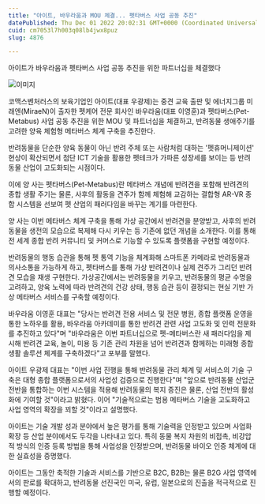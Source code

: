 ```yaml
---
title: "아이트, 바우라움과 MOU 체결... 펫타버스 사업 공동 추진"
datePublished: Thu Dec 01 2022 20:02:31 GMT+0000 (Coordinated Universal Time)
cuid: cm7053l7h003q08lb4jwx8puz
slug: 4876

---
```



아이트가 바우라움과 펫타버스 사업 공동 추진을 위한 파트너십을 체결했다

![이미지](https://cdn.hashnode.com/res/hashnode/image/upload/v1739257650791/3c6d6355-7247-4c5e-b443-60b129a5605b.jpeg)

코맥스벤처러스의 보육기업인 아이트(대표 우광제)는 중견 교육 출판 및 에너지그룹 미래엔(MiraeN)이 출자한 펫케어 전문 회사인 바우라움(대표 이영훈)과 펫타버스(Pet-Metabus) 사업 공동 추진을 위한 MOU 및 파트너십을 체결하고, 반려동물 생애주기를 고려한 양육 체험형 메타버스 체계 구축을 추진한다.

반려동물을 단순한 양육 동물이 아닌 반려 주체 또는 사람처럼 대하는 '펫휴머니제이션' 현상이 확산되면서 첨단 ICT 기술을 활용한 펫테크가 가파른 성장세를 보이는 등 반려동물 산업이 고도화되는 시점이다.

이에 양 사는 펫타버스(Pet-Metabus)란 메타버스 개념에 반려견을 포함해 반려견의 종합 생활 주기는 물론, 사후의 활동을 견주가 함께 체험해 교감하는 결합형 AR-VR 종합 시스템을 선보여 펫 산업의 패러다임을 바꾸는 계기를 마련한다.

양 사는 이번 메타버스 체계 구축을 통해 가상 공간에서 반려견을 분양받고, 사후의 반려동물을 생전의 모습으로 복제해 다시 키우는 등 기존에 없던 개념을 소개한다. 이를 통해 전 세계 종합 반려 커뮤니티 및 커머스로 기능할 수 있도록 플랫폼을 구현할 예정이다.

반려동물의 행동 습관을 통해 펫 통역 기능을 체계화해 스마트폰 카메라로 반려동물과 의사소통을 가능하게 하고, 펫타버스를 통해 가상 반려견이나 실제 견주가 그리던 반려견 모습을 재생 구현한다. 가상공간에서는 반려동물을 키우고, 반려동물의 평균 수명을 고려하고, 양육 노력에 따라 반려견의 건강 상태, 행동 습관 등이 결정되는 현실 기반 가상 메타버스 서비스를 구축할 예정이다.

바우라움 이영훈 대표는 "당사는 반려견 전용 서비스 및 전문 병원, 종합 플랫폼 운영을 통한 노하우를 활용, 바우라움 아카데미를 통한 반려견 관련 사업 고도화 및 인력 전문화를 추진하고 있다"며 "바우라움은 이번 파트너십으로 펫-메타버스란 새 패러다임을 제시해 반려견 교육, 놀이, 미용 등 기존 관리 차원을 넘어 반려견과 함께하는 미래형 종합 생활 솔루션 체계를 구축하겠다"고 포부를 말했다.

아이트 우광제 대표는 "이번 사업 진행을 통해 반려동물 관리 체계 및 서비스의 기술 구축은 대형 종합 플랫폼으로서의 사업성 검증으로 진행한다"며 "앞으로 반려동물 산업군 전반을 통합하는 이번 시스템을 적용해 반려동물의 복지 증진은 물론, 산업 전반의 활성화에 기여할 것"이라고 밝혔다. 이어 "기술적으로는 범용 메타버스 기술을 고도화하고 사업 영역의 확장을 꾀할 것"이라고 설명했다.

아이트는 기술 개발 성과 분야에서 높은 평가를 통해 기술력을 인정받고 있으며 사업화 확장 등 산업 분야에서도 두각을 나타내고 있다. 특히 동물 복지 차원의 비접촉, 비강압적 방식의 인증 등록 방법을 통해 사업성을 인정받으며, 반려동물 바이오 인증 체계에 대한 실효성을 증명했다.

아이트는 그동안 축적한 기술과 서비스를 기반으로 B2C, B2B는 물론 B2G 사업 영역에서의 판로를 확대하고, 반려동물 선진국인 미국, 유럽, 일본으로의 진출을 적극적으로 진행할 예정이다.